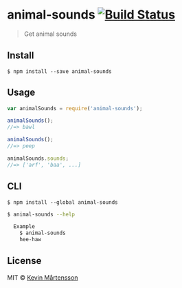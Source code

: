 # animal-sounds [![Build Status](https://travis-ci.org/kevva/animal-sounds.svg?branch=master)](https://travis-ci.org/kevva/animal-sounds)

> Get animal sounds


## Install

```
$ npm install --save animal-sounds
```


## Usage

```js
var animalSounds = require('animal-sounds');

animalSounds();
//=> bawl

animalSounds();
//=> peep

animalSounds.sounds;
//=> ['arf', 'baa', ...]
```


## CLI

```
$ npm install --global animal-sounds
```

```sh
$ animal-sounds --help

  Example
    $ animal-sounds
    hee-haw
```


## License

MIT © [Kevin Mårtensson](https://github.com/kevva)
